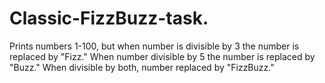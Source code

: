 # Classic-FizzBuzz-task.
Prints numbers 1-100, but when number is divisible by 3 the number is replaced by "Fizz." When number divisible by 5 the number is replaced by "Buzz." When divisible by both, number replaced by "FizzBuzz."
